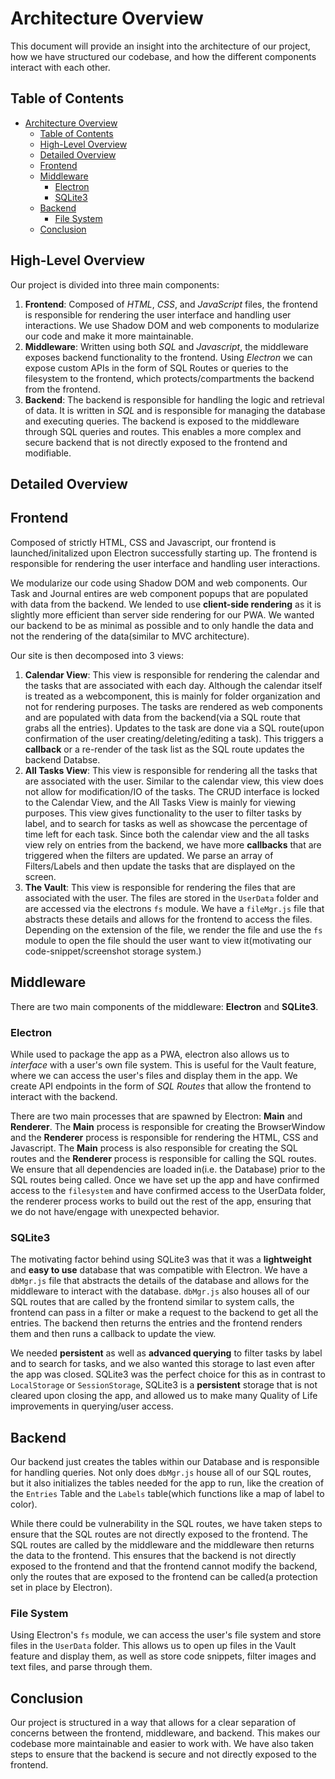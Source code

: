 # Architecture Overview

This document will provide an insight into the architecture of our project, how we have structured our codebase, and how the different components interact with each other.

## Table of Contents

-   [Architecture Overview](#architecture-overview)
    -   [Table of Contents](#table-of-contents)
    -   [High-Level Overview](#high-level-overview)
    -   [Detailed Overview](#detailed-overview)
    -   [Frontend](#frontend)
    -   [Middleware](#middleware)
        -   [Electron](#electron)
        -   [SQLite3](#sqlite3)
    -   [Backend](#backend)
        -   [File System](#file-system)
    -   [Conclusion](#conclusion)

## High-Level Overview

Our project is divided into three main components:

1. **Frontend**: Composed of _HTML_, _CSS_, and _JavaScript_ files, the frontend is responsible for rendering the user interface and handling user interactions. We use Shadow DOM and web components to modularize our code and make it more maintainable.
2. **Middleware**: Written using both _SQL_ and _Javascript_, the middleware exposes backend functionality to the frontend. Using _Electron_ we can expose custom APIs in the form of SQL Routes or queries to the filesystem to the frontend, which protects/compartments the backend from the frontend.
3. **Backend**: The backend is responsible for handling the logic and retrieval of data. It is written in _SQL_ and is responsible for managing the database and executing queries. The backend is exposed to the middleware through SQL queries and routes. This enables a more complex and secure backend that is not directly exposed to the frontend and modifiable.

## Detailed Overview

## Frontend

Composed of strictly HTML, CSS and Javascript, our frontend is launched/initalized upon Electron successfully starting up. The frontend is responsible for rendering the user interface and handling user interactions.

We modularize our code using Shadow DOM and web components. Our Task and Journal entires are web component popups that are populated with data from the backend. We lended to use **client-side rendering** as it is slightly more efficient than server side rendering for our PWA. We wanted our backend to be as minimal as possible and to only handle the data and not the rendering of the data(similar to MVC architecture).

Our site is then decomposed into 3 views:

1. **Calendar View**: This view is responsible for rendering the calendar and the tasks that are associated with each day. Although the calendar itself is treated as a webcomponent, this is mainly for folder organization and not for rendering purposes. The tasks are rendered as web components and are populated with data from the backend(via a SQL route that grabs all the entries). Updates to the task are done via a SQL route(upon confirmation of the user creating/deleting/editing a task). This triggers a **callback** or a re-render of the task list as the SQL route updates the backend Databse.
2. **All Tasks View**: This view is responsible for rendering all the tasks that are associated with the user. Similar to the calendar view, this view does not allow for modification/IO of the tasks. The CRUD interface is locked to the Calendar View, and the All Tasks View is mainly for viewing purposes. This view gives functionality to the user to filter tasks by label, and to search for tasks as well as showcase the percentage of time left for each task. Since both the calendar view and the all tasks view rely on entries from the backend, we have more **callbacks** that are triggered when the filters are updated. We parse an array of Filters/Labels and then update the tasks that are displayed on the screen.
3. **The Vault**: This view is responsible for rendering the files that are associated with the user. The files are stored in the `UserData` folder and are accessed via the electrons `fs` module. We have a `fileMgr.js` file that abstracts these details and allows for the frontend to access the files. Depending on the extension of the file, we render the file and use the `fs` module to open the file should the user want to view it(motivating our code-snippet/screenshot storage system.)

## Middleware

There are two main components of the middleware: **Electron** and **SQLite3**.

### Electron

While used to package the app as a PWA, electron also allows us to _interface_ with a user's own file system. This is useful for the Vault feature, where we can access the user's files and display them in the app. We create API endpoints in the form of _SQL Routes_ that allow the frontend to interact with the backend.

There are two main processes that are spawned by Electron: **Main** and **Renderer**. The **Main** process is responsible for creating the BrowserWindow and the **Renderer** process is responsible for rendering the HTML, CSS and Javascript. The **Main** process is also responsible for creating the SQL routes and the **Renderer** process is responsible for calling the SQL routes. We ensure that all dependencies are loaded in(i.e. the Database) prior to the SQL routes being called. Once we have set up the app and have confirmed access to the `filesystem` and have confirmed access to the UserData folder, the renderer process works to build out the rest of the app, ensuring that we do not have/engage with unexpected behavior.

### SQLite3

The motivating factor behind using SQLite3 was that it was a **lightweight** and **easy to use** database that was compatible with Electron. We have a `dbMgr.js` file that abstracts the details of the database and allows for the middleware to interact with the database. `dbMgr.js` also houses all of our SQL routes that are called by the frontend similar to system calls, the frontend can pass in a filter or make a request to the backend to get all the entries. The backend then returns the entries and the frontend renders them and then runs a callback to update the view.

We needed **persistent** as well as **advanced querying** to filter tasks by label and to search for tasks, and we also wanted this storage to last even after the app was closed. SQLite3 was the perfect choice for this as in contrast to `LocalStorage` or `SessionStorage`, SQLite3 is a **persistent** storage that is not cleared upon closing the app, and allowed us to make many Quality of Life improvements in querying/user access.

## Backend

Our backend just creates the tables within our Database and is responsible for handling queries. Not only does `dbMgr.js` house all of our SQL routes, but it also initializes the tables needed for the app to run, like the creation of the `Entries` Table and the `Labels` table(which functions like a map of label to color).

While there could be vulnerability in the SQL routes, we have taken steps to ensure that the SQL routes are not directly exposed to the frontend. The SQL routes are called by the middleware and the middleware then returns the data to the frontend. This ensures that the backend is not directly exposed to the frontend and that the frontend cannot modify the backend, only the routes that are exposed to the frontend can be called(a protection set in place by Electron).

### File System

Using Electron's `fs` module, we can access the user's file system and store files in the `UserData` folder. This allows us to open up files in the Vault feature and display them, as well as store code snippets, filter images and text files, and parse through them.

## Conclusion

Our project is structured in a way that allows for a clear separation of concerns between the frontend, middleware, and backend. This makes our codebase more maintainable and easier to work with. We have also taken steps to ensure that the backend is secure and not directly exposed to the frontend.
